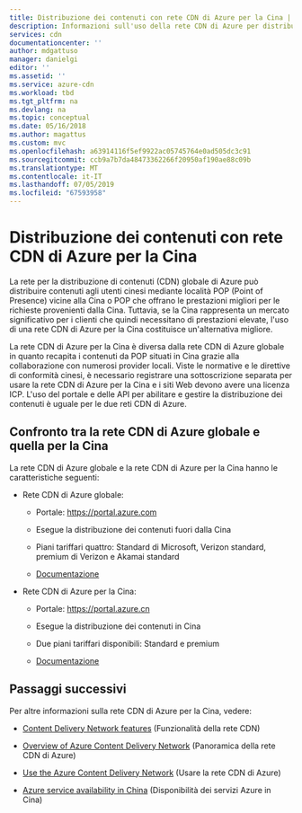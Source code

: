```yaml
---
title: Distribuzione dei contenuti con rete CDN di Azure per la Cina | Microsoft Docs
description: Informazioni sull'uso della rete CDN di Azure per distribuire contenuti agli utenti cinesi.
services: cdn
documentationcenter: ''
author: mdgattuso
manager: danielgi
editor: ''
ms.assetid: ''
ms.service: azure-cdn
ms.workload: tbd
ms.tgt_pltfrm: na
ms.devlang: na
ms.topic: conceptual
ms.date: 05/16/2018
ms.author: magattus
ms.custom: mvc
ms.openlocfilehash: a63914116f5ef9922ac05745764e0ad505dc3c91
ms.sourcegitcommit: ccb9a7b7da48473362266f20950af190ae88c09b
ms.translationtype: MT
ms.contentlocale: it-IT
ms.lasthandoff: 07/05/2019
ms.locfileid: "67593958"
---
```

# <a name="china-content-delivery-with-azure-cdn"></a>Distribuzione dei contenuti con rete CDN di Azure per la Cina

La rete per la distribuzione di contenuti (CDN) globale di Azure può distribuire contenuti agli utenti cinesi mediante località POP (Point of Presence) vicine alla Cina o POP che offrano le prestazioni migliori per le richieste provenienti dalla Cina. Tuttavia, se la Cina rappresenta un mercato significativo per i clienti che quindi necessitano di prestazioni elevate, l'uso di una rete CDN di Azure per la Cina costituisce un'alternativa migliore.

La rete CDN di Azure per la Cina è diversa dalla rete CDN di Azure globale in quanto recapita i contenuti da POP situati in Cina grazie alla collaborazione con numerosi provider locali. Viste le normative e le direttive di conformità cinesi, è necessario registrare una sottoscrizione separata per usare la rete CDN di Azure per la Cina e i siti Web devono avere una licenza ICP. L'uso del portale e delle API per abilitare e gestire la distribuzione dei contenuti è uguale per le due reti CDN di Azure.

## <a name="comparison-of-azure-cdn-global-and-azure-cdn-china"></a>Confronto tra la rete CDN di Azure globale e quella per la Cina

La rete CDN di Azure globale e la rete CDN di Azure per la Cina hanno le caratteristiche seguenti:

- Rete CDN di Azure globale:

     - Portale: https://portal.azure.com  

     - Esegue la distribuzione dei contenuti fuori dalla Cina

     - Piani tariffari quattro: Standard di Microsoft, Verizon standard, premium di Verizon e Akamai standard

     - [Documentazione](https://docs.microsoft.com/azure/cdn/)

- Rete CDN di Azure per la Cina:

     - Portale: https://portal.azure.cn

     - Esegue la distribuzione dei contenuti in Cina

     - Due piani tariffari disponibili: Standard e premium

     - [Documentazione](https://docs.azure.cn/en-us/cdn/)
 

## <a name="next-steps"></a>Passaggi successivi

Per altre informazioni sulla rete CDN di Azure per la Cina, vedere:

- [Content Delivery Network features](https://www.azure.cn/en-us/home/features/cdn/) (Funzionalità della rete CDN)

- [Overview of Azure Content Delivery Network](https://docs.azure.cn/en-us/cdn/cdn-overview) (Panoramica della rete CDN di Azure)

- [Use the Azure Content Delivery Network](https://docs.azure.cn/en-us/cdn/cdn-how-to-use) (Usare la rete CDN di Azure)

- [Azure service availability in China](https://docs.microsoft.com/azure/china/concepts-service-availability) (Disponibilità dei servizi Azure in Cina)



